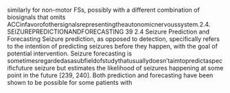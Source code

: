 similarly for non-motor FSs, possibly with a different combination of biosignals that omits
ACCinfavorofothersignalsrepresentingtheautonomicnervoussystem.2.4. SEIZUREPREDICTIONANDFORECASTING 39
2.4 Seizure Prediction and Forecasting
Seizure prediction, as opposed to detection, specifically refers to the intention of predicting
seizures before they happen, with the goal of potential intervention. Seizure forecasting is
sometimesregardedasasubfieldofstudythatusuallydoesn’taimtopredictaspecificfuture
seizure but estimates the likelihood of seizures happening at some point in the future [239,
240]. Both prediction and forecasting have been shown to be possible for some patients with